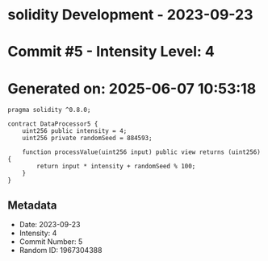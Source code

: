 ﻿# solidity Development - 2023-09-23
# Commit #5 - Intensity Level: 4
# Generated on: 2025-06-07 10:53:18
```solidity
pragma solidity ^0.8.0;

contract DataProcessor5 {
    uint256 public intensity = 4;
    uint256 private randomSeed = 884593;

    function processValue(uint256 input) public view returns (uint256) {
        return input * intensity + randomSeed % 100;
    }
}
```
## Metadata
- Date: 2023-09-23
- Intensity: 4
- Commit Number: 5
- Random ID: 1967304388
